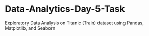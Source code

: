 # Data-Analytics-Day-5-Task
Exploratory Data Analysis on Titanic  (Train) dataset using Pandas, Matplotlib, and Seaborn
